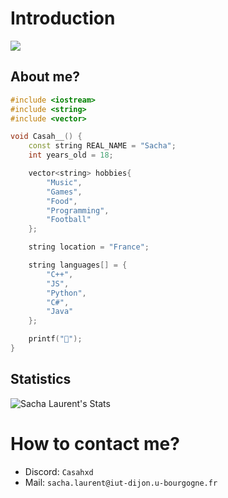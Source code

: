 # Introduction
<img src="https://media.giphy.com/media/9lyuDkgZJ4OBO/giphy.gif" heigth="50px">

## About me?

```cpp
#include <iostream>
#include <string>
#include <vector>

void Casah__() {
	const string REAL_NAME = "Sacha";
	int years_old = 18;

	vector<string> hobbies{
		"Music",
		"Games",
		"Food",
		"Programming",
		"Football"
	};

	string location = "France";

	string languages[] = {
		"C++",
		"JS",
		"Python",
		"C#",
		"Java"
	};

	printf("👋");
}
```

## Statistics
![Sacha Laurent's Stats](https://github-readme-stats.vercel.app/api?username=CasahDev&theme=github_dark&show_icons=true&hide_border=true&count_private=true)

# How to contact me?
* Discord: ``Casahxd``
* Mail: ``sacha.laurent@iut-dijon.u-bourgogne.fr``
